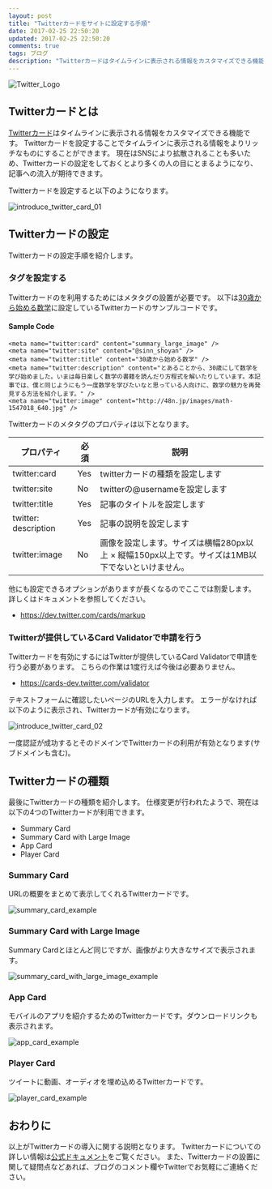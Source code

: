 ```yaml
---
layout: post
title: "Twitterカードをサイトに設定する手順"
date: 2017-02-25 22:50:20
updated: 2017-02-25 22:50:20
comments: true
tags: ブログ
description: "Twitterカードはタイムラインに表示される情報をカスタマイズできる機能です。Twitterカードを設定することでタイムラインに表示される情報をよりリッチなものにすることができます。この記事ではTwitterカードを設定する手順を紹介します。"
---
```


![Twitter_Logo](/images/Twitter_Logo_White_On_Blue.svg)

## Twitterカードとは

<a href="https://dev.twitter.com/cards/getting-started" target="_blank">Twitterカード</a>はタイムラインに表示される情報をカスタマイズできる機能です。
Twitterカードを設定することでタイムラインに表示される情報をよりリッチなものにすることができます。
現在はSNSにより拡散されることも多いため、Twitterカードの設定をしておくとより多くの人の目にとまるようになり、記事への流入が期待できます。

Twitterカードを設定すると以下のようになります。

![introduce_twitter_card_01](/images/introduce_twitter_card_01.png)

## Twitterカードの設定

Twitterカードの設定手順を紹介します。

### タグを設定する

Twitterカードのを利用するためにはメタタグの設置が必要です。
以下は[30歳から始める数学](/blog/2015/12/01/mathematics-of-advent-calendar/)に設定しているTwitterカードのサンプルコードです。

#### Sample Code

```
<meta name="twitter:card" content="summary_large_image" />
<meta name="twitter:site" content="@sinn_shoyan" />
<meta name="twitter:title" content="30歳から始める数学" />
<meta name="twitter:description" content="とあることから、30歳にして数学を学び始めました。いまは毎日楽しく数学の書籍を読んだり方程式を解いたりしています。本記事では、僕と同じようにもう一度数学を学びたいなと思っている人向けに、数学の魅力を再発見する方法を紹介します。" />
<meta name="twitter:image" content="http://48n.jp/images/math-1547018_640.jpg" />
```

Twitterカードのメタタグのプロパティは以下となります。

プロパティ | 必須 | 説明
---- | ---- | ----
twitter:card | Yes | twitterカードの種類を設定します
twitter:site | No | twitterの@usernameを設定します
twitter:title | Yes | 記事のタイトルを設定します
twitter: description | Yes | 記事の説明を設定します
twitter:image | No | 画像を設定します。サイズは横幅280px以上 × 縦幅150px以上です。サイズは1MB以下でないといけません。 

他にも設定できるオプションがありますが長くなるのでここでは割愛します。
詳しくはドキュメントを参照してください。

* https://dev.twitter.com/cards/markup

### Twitterが提供しているCard Validatorで申請を行う

Twitterカードを有効にするにはTwitterが提供しているCard Validatorで申請を行う必要があります。
こちらの作業は1度行えば今後は必要ありません。

* https://cards-dev.twitter.com/validator

テキストフォームに確認したいページのURLを入力します。
エラーがなければ以下のように表示され、Twitterカードが有効になります。

![introduce_twitter_card_02](/images/introduce_twitter_card_02.png)

一度認証が成功するとそのドメインでTwitterカードの利用が有効となります(サブドメインも含む)。

## Twitterカードの種類

最後にTwitterカードの種類を紹介します。
仕様変更が行われたようで、現在は以下の4つのTwitterカードが利用できます。

* Summary Card
* Summary Card with Large Image
* App Card
* Player Card

### Summary Card

URLの概要をまとめて表示してくれるTwitterカードです。

![summary_card_example](/images/summary_card.png)

### Summary Card with Large Image

Summary Cardとほとんど同じですが、画像がより大きなサイズで表示されます。

![summary_card_with_large_image_example](/images/summary_card_with_large_image.png)

### App Card

モバイルのアプリを紹介するためのTwitterカードです。ダウンロードリンクも表示されます。

![app_card_example](/images/app_card.png)

### Player Card

ツイートに動画、オーディオを埋め込めるTwitterカードです。

![player_card_example](/images/player_card.png)

## おわりに

以上がTwitterカードの導入に関する説明となります。
Twitterカードについての詳しい情報は[公式ドキュメント](https://dev.twitter.com/ja/cards/overview)をご覧ください。
また、Twitterカードの設置に関して疑問点などあれば、ブログのコメント欄やTwitterでお気軽にご連絡ください。
